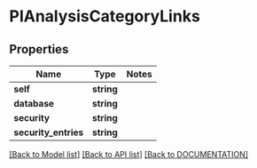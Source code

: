# PIAnalysisCategoryLinks

## Properties
Name | Type | Notes
------------ | ------------- | -------------
**self** | **string**
**database** | **string**
**security** | **string**
**security_entries** | **string**

[[Back to Model list]](../../DOCUMENTATION.md#documentation-for-models) [[Back to API list]](../../DOCUMENTATION.md#documentation-for-api-endpoints) [[Back to DOCUMENTATION]](../../DOCUMENTATION.md)
